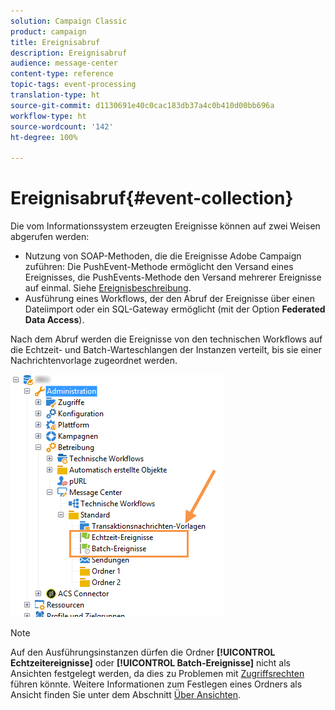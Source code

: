 ```yaml
---
solution: Campaign Classic
product: campaign
title: Ereignisabruf
description: Ereignisabruf
audience: message-center
content-type: reference
topic-tags: event-processing
translation-type: ht
source-git-commit: d1130691e40c0cac183db37a4c0b410d00bb696a
workflow-type: ht
source-wordcount: '142'
ht-degree: 100%

---
```



# Ereignisabruf{#event-collection}

Die vom Informationssystem erzeugten Ereignisse können auf zwei Weisen abgerufen werden:

* Nutzung von SOAP-Methoden, die die Ereignisse Adobe Campaign zuführen: Die PushEvent-Methode ermöglicht den Versand eines Ereignisses, die PushEvents-Methode den Versand mehrerer Ereignisse auf einmal. Siehe [Ereignisbeschreibung](../../message-center/using/event-description.md).
* Ausführung eines Workflows, der den Abruf der Ereignisse über einen Dateiimport oder ein SQL-Gateway ermöglicht (mit der Option **Federated Data Access**).

Nach dem Abruf werden die Ereignisse von den technischen Workflows auf die Echtzeit- und Batch-Warteschlangen der Instanzen verteilt, bis sie einer Nachrichtenvorlage zugeordnet werden.

![](assets/messagecenter_events_queues_001.png)

>[!NOTE]
>
>Auf den Ausführungsinstanzen dürfen die Ordner **[!UICONTROL Echtzeitereignisse]** oder **[!UICONTROL Batch-Ereignisse]** nicht als Ansichten festgelegt werden, da dies zu Problemen mit [Zugriffsrechten](../../platform/using/access-management.md#about-permissions) führen könnte. Weitere Informationen zum Festlegen eines Ordners als Ansicht finden Sie unter dem Abschnitt [Über Ansichten](../../platform/using/access-management.md#about-views).
